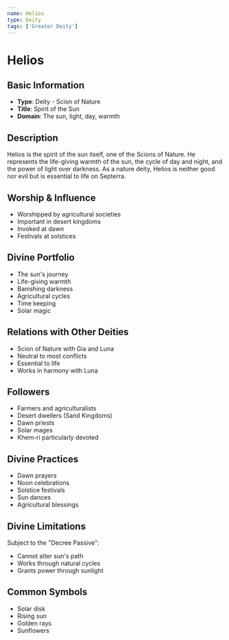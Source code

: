 ```yaml
---
name: Helios
type: Deity
tags: ['Greater Deity']
---
```


# Helios

## Basic Information
- **Type**: Deity - Scion of Nature
- **Title**: Spirit of the Sun
- **Domain**: The sun, light, day, warmth

## Description
Helios is the spirit of the sun itself, one of the Scions of Nature. He represents the life-giving warmth of the sun, the cycle of day and night, and the power of light over darkness. As a nature deity, Helios is neither good nor evil but is essential to life on Septerra.

## Worship & Influence
- Worshipped by agricultural societies
- Important in desert kingdoms
- Invoked at dawn
- Festivals at solstices

## Divine Portfolio
- The sun's journey
- Life-giving warmth
- Banishing darkness
- Agricultural cycles
- Time keeping
- Solar magic

## Relations with Other Deities
- Scion of Nature with Gia and Luna
- Neutral to most conflicts
- Essential to life
- Works in harmony with Luna

## Followers
- Farmers and agriculturalists
- Desert dwellers (Sand Kingdoms)
- Dawn priests
- Solar mages
- Khem-ri particularly devoted

## Divine Practices
- Dawn prayers
- Noon celebrations
- Solstice festivals
- Sun dances
- Agricultural blessings

## Divine Limitations
Subject to the "Decree Passive":
- Cannot alter sun's path
- Works through natural cycles
- Grants power through sunlight

## Common Symbols
- Solar disk
- Rising sun
- Golden rays
- Sunflowers